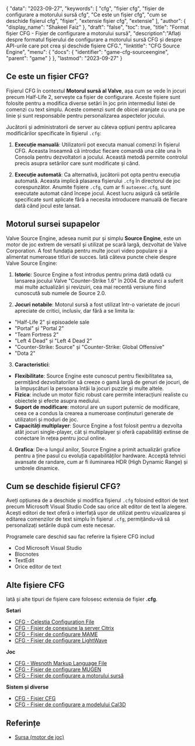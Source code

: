 {
"data": "2023-09-27",
  "keywords": [
"cfg",
"fișier cfg",
"fișier de configurare a motorului sursă cfg",
"Ce este un fișier cfg",
"cum se deschide fișierul cfg",
"fişier",
"extensie fișier cfg",
"extensie"
],
  "author": {
"display_name": "Shakeel Faiz"
},
"draft": "false",
"toc": true,
"title": "Format fișier CFG - Fișier de configurare a motorului sursă",
  "description":"Aflați despre formatul fișierului de configurare a motorului sursă CFG și despre API-urile care pot crea și deschide fișiere CFG.",
  "linktitle": "CFG Source Engine",
  "menu": {
    "docs": {
      "identifier": "game-cfg-sourceengine",
      "parent": "game"
}
},
"lastmod": "2023-09-27"
}

## Ce este un fișier CFG?

Fișierul CFG în contextul **Motorul sursă al Valve**, așa cum se vede în jocuri precum Half-Life 2, servește ca fișier de configurare. Aceste fișiere sunt folosite pentru a modifica diverse setări în joc prin intermediul listei de comenzi cu text simplu. Aceste comenzi sunt de obicei aranjate cu una pe linie și sunt responsabile pentru personalizarea aspectelor jocului.

Jucătorii și administratorii de server au câteva opțiuni pentru aplicarea modificărilor specificate în fișierul `.cfg`:

1. **Execuție manuală**: Utilizatorii pot executa manual comenzi în fișierul CFG. Aceasta înseamnă că introduc fiecare comandă una câte una în Consola pentru dezvoltatori a jocului. Această metodă permite controlul precis asupra setărilor care sunt modificate și când.
    





2. **Execuție automată**: Ca alternativă, jucătorii pot opta pentru execuția automată. Aceasta implică plasarea fișierului `.cfg` în directorul de joc corespunzător. Anumite fișiere `.cfg`, cum ar fi `autoexec.cfg`, sunt executate automat când începe jocul. Acest lucru asigură că setările specificate sunt aplicate fără a necesita introducere manuală de fiecare dată când jocul este lansat.

## Motorul sursei supapelor

Valve Source Engine, adesea numit pur și simplu **Source Engine**, este un motor de joc extrem de versatil și utilizat pe scară largă, dezvoltat de Valve Corporation. A fost fundația pentru multe jocuri video populare și a alimentat numeroase titluri de succes. Iată câteva puncte cheie despre Valve Source Engine:

1. **Istoric**: Source Engine a fost introdus pentru prima dată odată cu lansarea jocului Valve "Counter-Strike 1.6" în 2004. De atunci a suferit mai multe actualizări și revizuiri, cea mai recentă versiune fiind cunoscută sub numele de Source 2.0.
    





2. **Jocuri notabile**: Motorul sursă a fost utilizat într-o varietate de jocuri apreciate de critici, inclusiv, dar fără a se limita la:
    





- "Half-Life 2" și episoadele sale
- "Portal" și "Portal 2"
- "Team Fortress 2"
- "Left 4 Dead" și "Left 4 Dead 2"
- "Counter-Strike: Source" și "Counter-Strike: Global Offensive"
- "Dota 2"
3. **Caracteristici**:
    





- **Flexibilitate**: Source Engine este cunoscut pentru flexibilitatea sa, permițând dezvoltatorilor să creeze o gamă largă de genuri de jocuri, de la împușcături la persoana întâi la jocuri puzzle și multe altele.
- **Fizica**: include un motor fizic robust care permite interacțiuni realiste cu obiectele și efecte asupra mediului.
- **Suport de modificare**: motorul are un suport puternic de modificare, ceea ce a condus la crearea a numeroase conținuturi generate de utilizatori și moduri de joc.
- **Capacități multiplayer**: Source Engine a fost folosit pentru a dezvolta atât jocuri single-player, cât și multiplayer și oferă capabilități extinse de conectare în rețea pentru jocul online.
    





4. **Grafica**: De-a lungul anilor, Source Engine a primit actualizări grafice pentru a ține pasul cu evoluția capabilităților hardware. Acceptă tehnici avansate de randare, cum ar fi iluminarea HDR (High Dynamic Range) și umbrele dinamice.

## Cum se deschide fișierul CFG?

Aveți opțiunea de a deschide și modifica fișierul `.cfg` folosind editori de text precum Microsoft Visual Studio Code sau orice alt editor de text la alegere. Acești editori de text oferă o interfață ușor de utilizat pentru vizualizarea și editarea comenzilor de text simplu în fișierul `.cfg`, permițându-vă să personalizați setările după cum este necesar.

Programele care deschid sau fac referire la fișiere CFG includ

- Cod Microsoft Visual Studio
- Blocnotes
- TextEdit
- Orice editor de text

## Alte fișiere CFG

Iată și alte tipuri de fișiere care folosesc extensia de fișier **.cfg**.

**Setari**
- [CFG - Celestia Configuration File](/ro/settings/cfg-celestia/)
- [CFG - Fișier de conexiune la server Citrix](/ro/settings/cfg-citrix/)
- [CFG - Fișier de configurare MAME](/ro/settings/cfg-mame/)
- [CFG - Fișier de configurare LightWave](/ro/settings/cfg-lightwave/)

**Joc**
- [CFG - Wesnoth Markup Language File](/ro/game/cfg-wesnoth/)
- [CFG - Fișier de configurare MUGEN](/ro/game/cfg-mugen/)
- [CFG - Fișier de configurare a motorului sursă](/ro/game/cfg-sourceengine/)

**Sistem și diverse**
- [CFG - Fișier CFG](/ro/system/cfg/)
- [CFG - Fișier de configurare a modelului Cal3D](/ro/misc/cfg-cal3d/)

## Referințe
* [Sursa (motor de joc)](https://en.wikipedia.org/wiki/Source_(game_engine))

